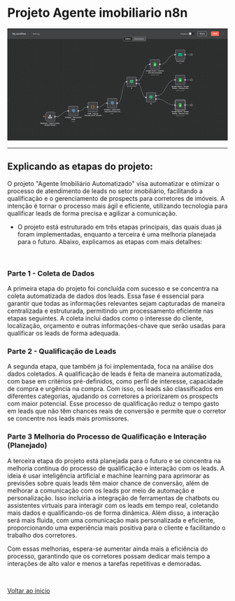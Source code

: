 # Projeto Agente imobiliario n8n

<img src="/docs/img/Projeto.png" width="800" alt="Logo do N8N">

---
## Explicando as etapas do projeto:

O projeto "Agente Imobiliário Automatizado" visa automatizar e otimizar o processo de atendimento de leads no setor imobiliário, facilitando a qualificação e o gerenciamento de prospects para corretores de imóveis. A intenção é tornar o processo mais ágil e eficiente, utilizando tecnologia para qualificar leads de forma precisa e agilizar a comunicação.

* O projeto está estruturado em três etapas principais, das quais duas já foram implementadas, enquanto a terceira é uma melhoria planejada para o futuro. Abaixo, explicamos as etapas com mais detalhes:

<br>

### Parte 1 - Coleta de Dados
A primeira etapa do projeto foi concluída com sucesso e se concentra na coleta automatizada de dados dos leads. Essa fase é essencial para garantir que todas as informações relevantes sejam capturadas de maneira centralizada e estruturada, permitindo um processamento eficiente nas etapas seguintes. A coleta inclui dados como o interesse do cliente, localização, orçamento e outras informações-chave que serão usadas para qualificar os leads de forma adequada.

### Parte 2 - Qualificação de Leads
A segunda etapa, que também já foi implementada, foca na análise dos dados coletados. A qualificação de leads é feita de maneira automatizada, com base em critérios pré-definidos, como perfil de interesse, capacidade de compra e urgência na compra. Com isso, os leads são classificados em diferentes categorias, ajudando os corretores a priorizarem os prospects com maior potencial. Esse processo de qualificação reduz o tempo gasto em leads que não têm chances reais de conversão e permite que o corretor se concentre nos leads mais promissores.

### Parte 3 Melhoria do Processo de Qualificação e Interação (Planejado)
A terceira etapa do projeto está planejada para o futuro e se concentra na melhoria contínua do processo de qualificação e interação com os leads. A ideia é usar inteligência artificial e machine learning para aprimorar as previsões sobre quais leads têm maior chance de conversão, além de melhorar a comunicação com os leads por meio de automação e personalização. Isso incluiria a integração de ferramentas de chatbots ou assistentes virtuais para interagir com os leads em tempo real, coletando mais dados e qualificando-os de forma dinâmica. Além disso, a interação será mais fluida, com uma comunicação mais personalizada e eficiente, proporcionando uma experiência mais positiva para o cliente e facilitando o trabalho dos corretores.

Com essas melhorias, espera-se aumentar ainda mais a eficiência do processo, garantindo que os corretores possam dedicar mais tempo a interações de alto valor e menos a tarefas repetitivas e demoradas.


<br>

[Voltar ao inicio](/)